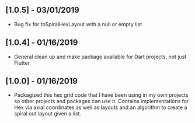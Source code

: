 ## [1.0.5] - 03/01/2019

* Bug fix for toSpiralHexLayout with a null or empty list

## [1.0.4] - 01/16/2019

* General clean up and make package available for Dart projects, not just Flutter

## [1.0.0] - 01/16/2019

* Packagized this hex grid code that I have been using in my own projects so other projects and
packages can use it. Contains implementations for Hex via axial coordinates as well as layouts and
an algorithm to create a spiral out layout given a list.
